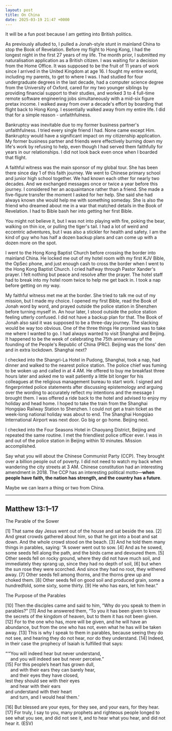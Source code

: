 ```yaml
---
layout: post
title: On China
date: 2025-03-19 21:47 +0000
---
```


It will be a fun post because I am getting into British politics.

As previously alluded to, I pulled a Jonah-style stunt in mainland China to stop the Book of Revelation. Before my flight to Hong Kong, I had the longest night in the first 27 years of my life. The month prior, I submitted my naturalisation application as a British citizen. I was waiting for a decision from the Home Office. It was supposed to be the fruit of 11 years of work since I arrived in the United Kingdom at age 16. I fought my entire world, including my parents, to get to where I was. I had studied for four undergraduate degrees in the last decade, had a computer science degree from the University of Oxford, cared for my two younger siblings by providing financial support to their studies, and worked 3 to 4 full-time remote software engineering jobs simultaneously with a mid-six figure pretax income. I walked away from over a decade's effort by boarding that flight back to Hong Kong. I essentially walked away from my entire life. I did that for a simple reason - unfaithfulness.

Bankruptcy was inevitable due to my former business partner's unfaithfulness. I tried every single friend I had. None came except Him. Bankruptcy would have a significant impact on my citizenship application. My former business partner and friends were effectively burning down my life's work by refusing to help, even though I had served them faithfully for years in our relationships. I did not look back even once when I boarded that flight.

A faithful witness was the main sponsor of my global tour. She has been there since day 1 of this faith journey. We went to Chinese primary school and junior high school together. We had known each other for nearly two decades. And we exchanged messages once or twice a year before this journey. I considered her an acquaintance rather than a friend. She made a five-figure transfer the moment I asked for her help. She said she had always known she would help me with something someday. She is also the friend who dreamed about me in a war that matched details in the Book of Revelation. I had to Bible bash her into getting her first Bible.

You might not believe it, but I was not into playing with fire, poking the bear, walking on thin ice, or pulling the tiger's tail. I had a lot of weird and eccentric adventures, but I was also a stickler for health and safety. I am the kind of guy who has half a dozen backup plans and can come up with a dozen more on the spot.

I went to the Hong Kong Baptist Church before crossing the border into mainland China. He locked me out of my hotel room with my first KJV Bible, the OpSec phone, and just enough cash to cross the border when I went to the Hong Kong Baptist Church. I cried halfway through Pastor Xander's prayer. I felt nothing but peace and resolve after the prayer. The hotel staff had to break into my hotel room twice to help me get back in. I took a nap before getting on my way.

My faithful witness met me at the border. She tried to talk me out of my mission, but I made my choice. I opened my first Bible, read the Book of Jonah word by word, and prayed outside the police station in Shenzhen before turning myself in. An hour later, I stood outside the police station feeling utterly confused. I did not have a backup plan for that. The Book of Jonah also said it was supposed to be a three-day journey. The slacking would be way too obvious. One of the three things He promised was to take me where I wanted to go. I had always wanted to visit Shanghai and Beijing. It happened to be the week of celebrating the 75th anniversary of the founding of the People's Republic of China (PRC). Beijing was the lions' den and in extra lockdown. Shanghai next?

I checked into the Shangri-La Hotel in Pudong, Shanghai, took a nap, had dinner and walked to the nearest police station. The police chief was fuming to be woken up and called in at 4 AM. He offered to buy me breakfast three hours later and asked me to wait patiently a little bit longer for his colleagues at the religious management bureau to start work. I signed and fingerprinted police statements after discussing epistemology and arguing over the wording to accurately reflect my intentions and the message I brought them. I was offered a ride back to the hotel and advised to enjoy my holiday and head home. I hoped to take the train from the Shanghai Hongqiao Railway Station to Shenzhen. I could not get a train ticket as the week-long national holiday was about to end. The Shanghai Hongqiao International Airport was next door. Go big or go home. Beijing next.

I checked into the Four Seasons Hotel in Chaoyang District, Beijing and repeated the same routine. I met the friendliest police officer ever. I was in and out of the police station in Beijing within 10 minutes. Mission accomplished.

Say what you will about the Chinese Communist Party (CCP). They brought over a billion people out of poverty. I did not need to watch my back when wandering the city streets at 3 AM. Chinese constitution had an interesting amendment in 2018. The CCP has an interesting political motto—**when people have faith, the nation has strength, and the country has a future**.

Maybe we can learn a thing or two from China.

---

## Matthew 13:1–17

The Parable of the Sower

[1] That same day Jesus went out of the house and sat beside the sea. [2] And great crowds gathered about him, so that he got into a boat and sat down. And the whole crowd stood on the beach. [3] And he told them many things in parables, saying: “A sower went out to sow. [4] And as he sowed, some seeds fell along the path, and the birds came and devoured them. [5] Other seeds fell on rocky ground, where they did not have much soil, and immediately they sprang up, since they had no depth of soil, [6] but when the sun rose they were scorched. And since they had no root, they withered away. [7] Other seeds fell among thorns, and the thorns grew up and choked them. [8] Other seeds fell on good soil and produced grain, some a hundredfold, some sixty, some thirty. [9] He who has ears, let him hear.”

The Purpose of the Parables

[10] Then the disciples came and said to him, “Why do you speak to them in parables?” [11] And he answered them, “To you it has been given to know the secrets of the kingdom of heaven, but to them it has not been given. [12] For to the one who has, more will be given, and he will have an abundance, but from the one who has not, even what he has will be taken away. [13] This is why I speak to them in parables, because seeing they do not see, and hearing they do not hear, nor do they understand. [14] Indeed, in their case the prophecy of Isaiah is fulfilled that says:

 “‘“You will indeed hear but never understand,  
  &nbsp;&nbsp;&nbsp;&nbsp;and you will indeed see but never perceive.”  
 [15] For this people’s heart has grown dull,  
  &nbsp;&nbsp;&nbsp;&nbsp;and with their ears they can barely hear,  
  &nbsp;&nbsp;&nbsp;&nbsp;and their eyes they have closed,  
 lest they should see with their eyes  
  &nbsp;&nbsp;&nbsp;&nbsp;and hear with their ears  
 and understand with their heart  
  &nbsp;&nbsp;&nbsp;&nbsp;and turn, and I would heal them.’  

 [16] But blessed are your eyes, for they see, and your ears, for they hear. [17] For truly, I say to you, many prophets and righteous people longed to see what you see, and did not see it, and to hear what you hear, and did not hear it. (ESV)
